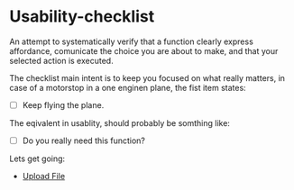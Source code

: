 # Usability-checklist

An attempt to systematically verify that a function clearly express affordance, comunicate the choice you are about to make, and that your selected action is executed.

The checklist main intent is to keep you focused on what really matters, in case of a motorstop in a one enginen plane, the fist item states:

- [ ] Keep flying the plane.

The eqivalent in usablity, should probably be somthing like:

- [ ] Do you really need this function?

Lets get going:

- [Upload File ](./chapter/upload-file.md)

